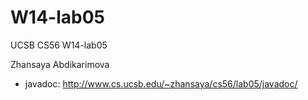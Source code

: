 W14-lab05
=========

UCSB CS56 W14-lab05

Zhansaya Abdikarimova

* javadoc: http://www.cs.ucsb.edu/~zhansaya/cs56/lab05/javadoc/